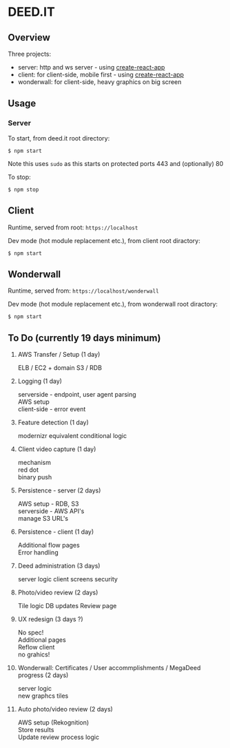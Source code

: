 # DEED.IT


## Overview

Three projects:
- server: http and ws server - using [create-react-app](https://github.com/facebook/create-react-app)
- client: for client-side, mobile first - using [create-react-app](https://github.com/facebook/create-react-app)
- wonderwall: for client-side, heavy graphics on big screen 

## Usage
### Server

To start, from deed.it root directory:
```shell
$ npm start
``` 
Note this uses `sudo` as this starts on protected ports 443 and (optionally) 80 

To stop:
```shell
$ npm stop
``` 

## Client
Runtime, served from root: `https://localhost` 

Dev mode (hot  module replacement etc.), from client root diractory:
```shell
$ npm start
``` 

## Wonderwall
Runtime, served from: `https://localhost/wonderwall` 

Dev mode (hot  module replacement etc.), from wonderwall root diractory:
```shell
$ npm start
``` 

## To Do (currently 19 days minimum)

1. AWS Transfer / Setup (1 day)

    ELB / EC2  + domain
    S3 / RDB  

1. Logging (1 day)

   serverside - endpoint, user agent parsing  
   AWS setup  
   client-side - error event
   
1. Feature detection (1 day)

   modernizr equivalent
   conditional logic
   
1. Client video capture (1 day)

   mechanism  
   red dot  
   binary push  
    
1. Persistence - server (2 days)

   AWS setup - RDB, S3  
   serverside - AWS API's  
   manage S3 URL's  
   
1. Persistence - client (1 day)

   Additional flow pages  
   Error handling  
   
1. Deed administration (3 days)

    server logic
    client screens
    security   
    
1. Photo/video review (2 days)

    Tile logic
    DB updates
    Review page
 
1. UX redesign (3 days ?)

   No spec!  
   Additional pages  
   Reflow client  
   no grahics!
   
1. Wonderwall: Certificates / User accommplishments / MegaDeed progress (2 days)

   server logic  
   new graphcs tiles    
   
1. Auto photo/video review (2 days)

    AWS setup (Rekognition)  
    Store results  
    Update review process logic   